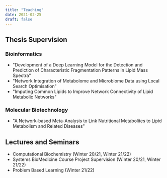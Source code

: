 ```yaml
---
title: "Teaching"
date: 2021-02-25
draft: false
---
```


## Thesis Supervision
### Bioinformatics
* "Development of a Deep Learning Model for the Detection and Prediction of Characteristic Fragmentation Patterns in Lipid Mass Spectra"
* "Network Integration of Metabolome and Microbiome Data using Local Search Optimisation"
* "Imputing Common Lipids to Improve Network Connectivity of Lipid Metabolic Networks"

### Molecular Biotechnology
* "A Network-based Meta-Analysis to Link Nutritional Metabolites to Lipid Metabolism and Related Diseases"

## Lectures and Seminars
* Computational Biochemistry (Winter 20/21, Winter 21/22)
* Systems BioMedicine Course Project Supervision (Winter 20/21, Winter 21/22)
* Problem Based Learning (Winter 21/22)

